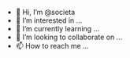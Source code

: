 - 👋 Hi, I’m @societa
- 👀 I’m interested in ...
- 🌱 I’m currently learning ...
- 💞️ I’m looking to collaborate on ...
- 📫 How to reach me ...

<!---
societa/societa is a ✨ special ✨ repository because its `README.md` (this file) appears on your GitHub profile.
You can click the Preview link to take a look at your changes.
--->
